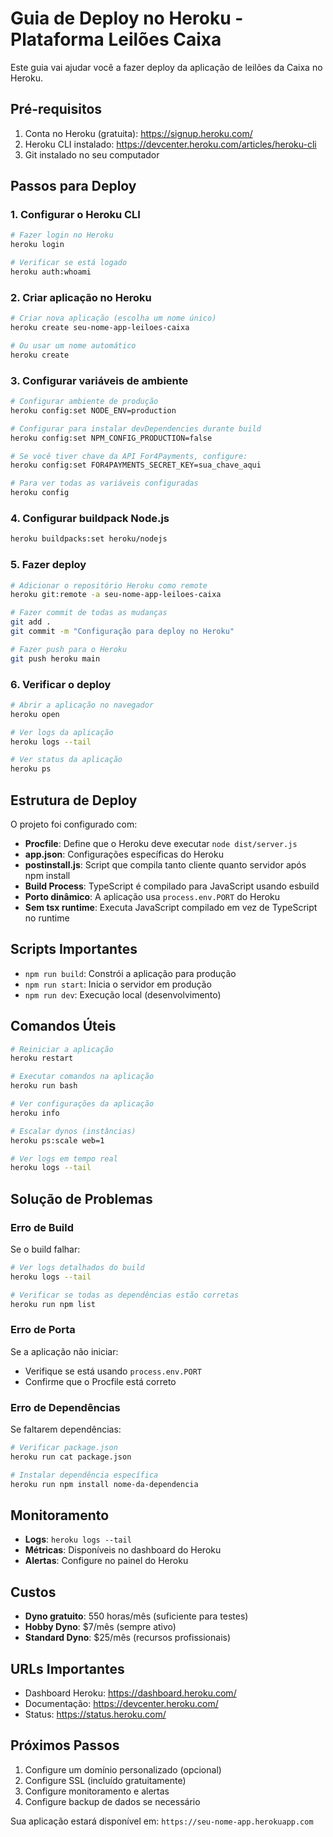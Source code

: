 # Guia de Deploy no Heroku - Plataforma Leilões Caixa

Este guia vai ajudar você a fazer deploy da aplicação de leilões da Caixa no Heroku.

## Pré-requisitos

1. Conta no Heroku (gratuita): https://signup.heroku.com/
2. Heroku CLI instalado: https://devcenter.heroku.com/articles/heroku-cli
3. Git instalado no seu computador

## Passos para Deploy

### 1. Configurar o Heroku CLI

```bash
# Fazer login no Heroku
heroku login

# Verificar se está logado
heroku auth:whoami
```

### 2. Criar aplicação no Heroku

```bash
# Criar nova aplicação (escolha um nome único)
heroku create seu-nome-app-leiloes-caixa

# Ou usar um nome automático
heroku create
```

### 3. Configurar variáveis de ambiente

```bash
# Configurar ambiente de produção
heroku config:set NODE_ENV=production

# Configurar para instalar devDependencies durante build
heroku config:set NPM_CONFIG_PRODUCTION=false

# Se você tiver chave da API For4Payments, configure:
heroku config:set FOR4PAYMENTS_SECRET_KEY=sua_chave_aqui

# Para ver todas as variáveis configuradas
heroku config
```

### 4. Configurar buildpack Node.js

```bash
heroku buildpacks:set heroku/nodejs
```

### 5. Fazer deploy

```bash
# Adicionar o repositório Heroku como remote
heroku git:remote -a seu-nome-app-leiloes-caixa

# Fazer commit de todas as mudanças
git add .
git commit -m "Configuração para deploy no Heroku"

# Fazer push para o Heroku
git push heroku main
```

### 6. Verificar o deploy

```bash
# Abrir a aplicação no navegador
heroku open

# Ver logs da aplicação
heroku logs --tail

# Ver status da aplicação
heroku ps
```

## Estrutura de Deploy

O projeto foi configurado com:

- **Procfile**: Define que o Heroku deve executar `node dist/server.js`
- **app.json**: Configurações específicas do Heroku  
- **postinstall.js**: Script que compila tanto cliente quanto servidor após npm install
- **Build Process**: TypeScript é compilado para JavaScript usando esbuild
- **Porto dinâmico**: A aplicação usa `process.env.PORT` do Heroku
- **Sem tsx runtime**: Executa JavaScript compilado em vez de TypeScript no runtime

## Scripts Importantes

- `npm run build`: Constrói a aplicação para produção
- `npm run start`: Inicia o servidor em produção
- `npm run dev`: Execução local (desenvolvimento)

## Comandos Úteis

```bash
# Reiniciar a aplicação
heroku restart

# Executar comandos na aplicação
heroku run bash

# Ver configurações da aplicação
heroku info

# Escalar dynos (instâncias)
heroku ps:scale web=1

# Ver logs em tempo real
heroku logs --tail
```

## Solução de Problemas

### Erro de Build

Se o build falhar:

```bash
# Ver logs detalhados do build
heroku logs --tail

# Verificar se todas as dependências estão corretas
heroku run npm list
```

### Erro de Porta

Se a aplicação não iniciar:

- Verifique se está usando `process.env.PORT`
- Confirme que o Procfile está correto

### Erro de Dependências

Se faltarem dependências:

```bash
# Verificar package.json
heroku run cat package.json

# Instalar dependência específica
heroku run npm install nome-da-dependencia
```

## Monitoramento

- **Logs**: `heroku logs --tail`
- **Métricas**: Disponíveis no dashboard do Heroku
- **Alertas**: Configure no painel do Heroku

## Custos

- **Dyno gratuito**: 550 horas/mês (suficiente para testes)
- **Hobby Dyno**: $7/mês (sempre ativo)
- **Standard Dyno**: $25/mês (recursos profissionais)

## URLs Importantes

- Dashboard Heroku: https://dashboard.heroku.com/
- Documentação: https://devcenter.heroku.com/
- Status: https://status.heroku.com/

## Próximos Passos

1. Configure um domínio personalizado (opcional)
2. Configure SSL (incluído gratuitamente)
3. Configure monitoramento e alertas
4. Configure backup de dados se necessário

Sua aplicação estará disponível em: `https://seu-nome-app.herokuapp.com`